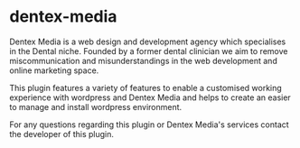 # dentex-media

Dentex Media is a web design and development agency which specialises in the Dental niche.  Founded by a former dental clinician we aim to remove miscommunication and misunderstandings in the web development and online marketing space.

This plugin features a variety of features to enable a customised working experience with wordpress and Dentex Media and helps to create an easier to manage and install wordpress environment.

For any questions regarding this plugin or Dentex Media's services contact the developer of this plugin.
